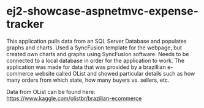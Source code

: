# ej2-showcase-aspnetmvc-expense-tracker

This application pulls data from an SQL Server Database and populates graphs and charts. Used a SyncFusion template for the webpage, but created own charts and graphs using SyncFusion software. Needs to be connected to a local database in order for the application to work. The application was made for data that was provided by a brazillian e-commerce website called OList and showed particular details such as how many orders from which state, how many buyers vs. sellers, etc. 

Data from OList can be found here: https://www.kaggle.com/olistbr/brazilian-ecommerce
